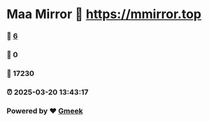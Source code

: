 # Maa Mirror :link: https://mmirror.top 
### :page_facing_up: [6](https://mmirror.top/tag.html) 
### :speech_balloon: 0 
### :hibiscus: 17230 
### :alarm_clock: 2025-03-20 13:43:17 
### Powered by :heart: [Gmeek](https://github.com/Meekdai/Gmeek)
